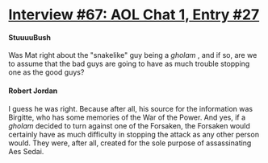 # [Interview #67: AOL Chat 1, Entry #27](https://www.theoryland.com/intvmain.php?i=67#27)

#### StuuuuBush

Was Mat right about the "snakelike" guy being a
*gholam*
, and if so, are we to assume that the bad guys are going to have as much trouble stopping one as the good guys?

#### Robert Jordan

I guess he was right. Because after all, his source for the information was Birgitte, who has some memories of the War of the Power. And yes, if a
*gholam*
decided to turn against one of the Forsaken, the Forsaken would certainly have as much difficulty in stopping the attack as any other person would. They were, after all, created for the sole purpose of assassinating Aes Sedai.

